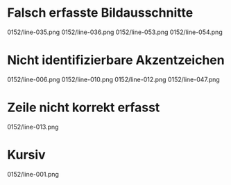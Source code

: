 # Falsch erfasste Bildausschnitte
0152/line-035.png
0152/line-036.png
0152/line-053.png
0152/line-054.png
# Nicht identifizierbare Akzentzeichen
0152/line-006.png
0152/line-010.png
0152/line-012.png
0152/line-047.png
# Zeile nicht korrekt erfasst
0152/line-013.png
# Kursiv
0152/line-001.png
